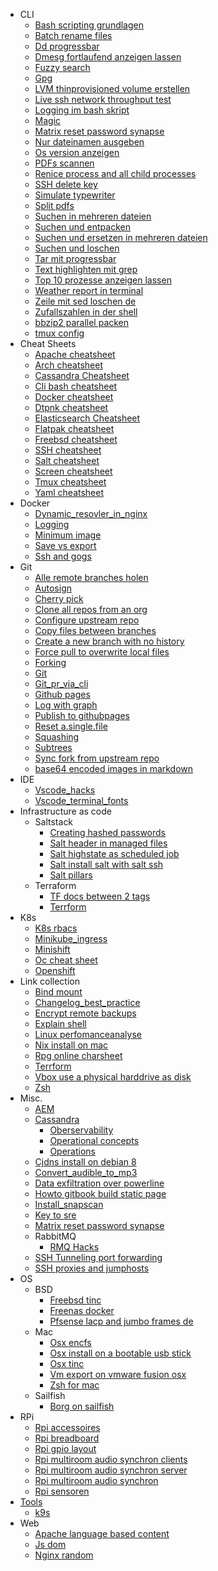   - CLI
    - [Bash scripting grundlagen](/CLI/Bash-scripting-grundlagen.md)
    - [Batch rename files](/CLI/Batch-rename-files.md)
    - [Dd progressbar](/CLI/Dd-progressbar.md)
    - [Dmesg fortlaufend anzeigen lassen](/CLI/Dmesg-fortlaufend-anzeigen-lassen.md)
    - [Fuzzy search](/CLI/Fuzzy-search.md)
    - [Gpg](/CLI/Gpg.md)
    - [LVM thinprovisioned volume erstellen](/CLI/LVM-thinprovisioned-volume-erstellen.md)
    - [Live ssh network throughput test](/CLI/Live-ssh-network-throughput-test.md)
    - [Logging im bash skript](/CLI/Logging-im-bash-skript.md)
    - [Magic](/CLI/Magic.md)
    - [Matrix reset password synapse](/CLI/Matrix-reset-password-synapse.md)
    - [Nur dateinamen ausgeben](/CLI/Nur-dateinamen-ausgeben.md)
    - [Os version anzeigen](/CLI/Os-version-anzeigen.md)
    - [PDFs scannen](/CLI/PDFs-scannen.md)
    - [Renice process and all child processes](/CLI/Renice-process-and-all-child-processes.md)
    - [SSH delete key](/CLI/SSH-delete-key.md)
    - [Simulate typewriter](/CLI/Simulate-typewriter.md)
    - [Split pdfs](/CLI/Split-pdfs.md)
    - [Suchen in mehreren dateien](/CLI/Suchen-in-mehreren-dateien.md)
    - [Suchen und entpacken](/CLI/Suchen-und-entpacken.md)
    - [Suchen und ersetzen in mehreren dateien](/CLI/Suchen-und-ersetzen-in-mehreren-dateien.md)
    - [Suchen und loschen](/CLI/Suchen-und-loschen.md)
    - [Tar mit progressbar](/CLI/Tar-mit-progressbar.md)
    - [Text highlighten mit grep](/CLI/Text-highlighten-mit-grep.md)
    - [Top 10 prozesse anzeigen lassen](/CLI/Top-10-prozesse-anzeigen-lassen.md)
    - [Weather report in terminal](/CLI/Weather-report-in-terminal.md)
    - [Zeile mit sed loschen de](/CLI/Zeile-mit-sed-loschen-de.md)
    - [Zufallszahlen in der shell](/CLI/Zufallszahlen-in-der-shell.md)
    - [bbzip2 parallel packen](/CLI/bbzip2-parallel-packen.md)
    - [tmux config](/CLI/tmux-config.md)
  - Cheat Sheets
    - [Apache cheatsheet](/Cheat%20Sheets/Apache-cheatsheet.md)
    - [Arch cheatsheet](/Cheat%20Sheets/Arch-cheatsheet.md)
    - [Cassandra Cheatsheet](/Cheat%20Sheets/Cassandra-Cheatsheet.md)
    - [Cli bash cheatsheet](/Cheat%20Sheets/Cli-bash-cheatsheet.md)
    - [Docker cheatsheet](/Cheat%20Sheets/Docker-cheatsheet.md)
    - [Dtpnk cheatsheet](/Cheat%20Sheets/Dtpnk-cheatsheet.md)
    - [Elasticsearch Cheatsheet](/Cheat%20Sheets/Elasticsearch-Cheatsheet.md)
    - [Flatpak cheatsheet](/Cheat%20Sheets/Flatpak-cheatsheet.md)
    - [Freebsd cheatsheet](/Cheat%20Sheets/Freebsd-cheatsheet.md)
    - [SSH cheatsheet](/Cheat%20Sheets/SSH-cheatsheet.md)
    - [Salt cheatsheet](/Cheat%20Sheets/Salt-cheatsheet.md)
    - [Screen cheatsheet](/Cheat%20Sheets/Screen-cheatsheet.md)
    - [Tmux cheatsheet](/Cheat%20Sheets/Tmux-cheatsheet.md)
    - [Yaml cheatsheet](/Cheat%20Sheets/Yaml-cheatsheet.md)
  - Docker
    - [Dynamic_resovler_in_nginx](/Docker/Dynamic_resovler_in_nginx.md)
    - [Logging](/Docker/Logging.md)
    - [Minimum image](/Docker/Minimum-image.md)
    - [Save vs export](/Docker/Save-vs-export.md)
    - [Ssh and gogs](/Docker/Ssh-and-gogs.md)
  - Git
    - [Alle remote branches holen](/Git/Alle-remote-branches-holen.md)
    - [Autosign](/Git/Autosign.md)
    - [Cherry pick](/Git/Cherry-pick.md)
    - [Clone all repos from an org](/Git/Clone-all-repos-from-an-org.md)
    - [Configure upstream repo](/Git/Configure-upstream-repo.md)
    - [Copy files between branches](/Git/Copy-files-between-branches.md)
    - [Create a new branch with no history](/Git/Create-a-new-branch-with-no-history.md)
    - [Force pull to overwrite local files](/Git/Force-pull-to-overwrite-local-files.md)
    - [Forking](/Git/Forking.md)
    - [Git](/Git/Git.md)
    - [Git_pr_via_cli](/Git/Git_pr_via_cli.md)
    - [Github pages](/Git/Github-pages.md)
    - [Log with graph](/Git/Log-with-graph.md)
    - [Publish to githubpages](/Git/Publish-to-githubpages.md)
    - [Reset a.single.file](/Git/Reset-a.single.file.md)
    - [Squashing](/Git/Squashing.md)
    - [Subtrees](/Git/Subtrees.md)
    - [Sync fork from upstream repo](/Git/Sync-fork-from-upstream-repo.md)
    - [base64 encoded images in markdown](/Git/base64-encoded-images-in-markdown.md)
  - IDE
    - [Vscode_hacks](/IDE/Vscode_hacks.md)
    - [Vscode_terminal_fonts](/IDE/Vscode_terminal_fonts.md)
  - Infrastructure as code
    - Saltstack
      - [Creating hashed passwords](/Infrastructure-as-code/Saltstack/Creating-hashed-passwords.md)
      - [Salt header in managed files](/Infrastructure-as-code/Saltstack/Salt-header-in-managed-files.md)
      - [Salt highstate as scheduled job](/Infrastructure-as-code/Saltstack/Salt-highstate-as-scheduled-job.md)
      - [Salt install salt with salt ssh](/Infrastructure-as-code/Saltstack/Salt-install-salt-with-salt-ssh.md)
      - [Salt pillars](/Infrastructure-as-code/Saltstack/Salt-pillars.md)
    - Terraform
      - [TF docs between 2 tags](/Infrastructure-as-code/Terraform/TF-docs-between-2-tags.md)
      - [Terrform](/Infrastructure-as-code/Terraform/Terrform.md)
  - K8s
    - [K8s rbacs](/K8s/K8s-rbacs.md)
    - [Minikube_ingress](/K8s/Minikube_ingress.md)
    - [Minishift](/K8s/Minishift.md)
    - [Oc cheat sheet](/K8s/Oc-cheat-sheet.md)
    - [Openshift](/K8s/Openshift.md)
  - Link collection
    - [Bind mount](/Link-collection/Bind-mount.md)
    - [Changelog_best_practice](/Link-collection/Changelog_best_practice.md)
    - [Encrypt remote backups](/Link-collection/Encrypt-remote-backups.md)
    - [Explain shell](/Link-collection/Explain-shell.md)
    - [Linux perfomanceanalyse](/Link-collection/Linux-perfomanceanalyse.md)
    - [Nix install on mac](/Link-collection/Nix-install-on-mac.md)
    - [Rpg online charsheet](/Link-collection/Rpg-online-charsheet.md)
    - [Terrform](/Link-collection/Terrform.md)
    - [Vbox use a physical harddrive as disk](/Link-collection/Vbox-use-a-physical-harddrive-as-disk.md)
    - [Zsh](/Link-collection/Zsh.md)
  - Misc.
    - [AEM](/Misc./AEM.md)
    - [Cassandra](/Misc./Cassandra)
      - [Oberservability](/Misc./Cassandra/Oberservability.md)
      - [Operational concepts](/Misc./Cassandra/Operational-concepts.md)
      - [Operations](/Misc./Cassandra/Operations.md)
    - [Cjdns install on debian 8](/Misc./Cjdns-install-on-debian-8.md)
    - [Convert_audible_to_mp3](/Misc./Convert_audible_to_mp3.md)
    - [Data exfiltration over powerline](/Misc./Data-exfiltration-over-powerline.md)
    - [Howto gitbook build static page](/Misc./Howto-gitbook-build-static-page.md)
    - [Install_snapscan](/Misc./Install_snapscan.md)
    - [Key to sre](/Misc./Key-to-sre.md)
    - [Matrix reset password synapse](/Misc./Matrix-reset-password-synapse.md)
    - RabbitMQ
      - [RMQ Hacks](/Misc./RabbitMQ/RMQ-Hacks.md)
    - [SSH Tunneling port forwarding](/Misc./SSH%20Tunneling-port-forwarding.md)
    - [SSH proxies and jumphosts](/Misc./SSH-proxies-and-jumphosts.md)
  - OS
    - BSD
      - [Freebsd tinc](/OS/BSD/Freebsd-tinc.md)
      - [Freenas docker](/OS/BSD/Freenas-docker.md)
      - [Pfsense lacp and jumbo frames de](/OS/BSD/Pfsense-lacp-and-jumbo-frames-de.md)
    - Mac
      - [Osx encfs](/OS/Mac/Osx-encfs.md)
      - [Osx install on a bootable usb stick](/OS/Mac/Osx-install-on-a-bootable-usb-stick.md)
      - [Osx tinc](/OS/Mac/Osx-tinc.md)
      - [Vm export on vmware fusion osx](/OS/Mac/Vm-export-on-vmware-fusion-osx.md)
      - [Zsh for mac](/OS/Mac/Zsh-for-mac.md)
    - Sailfish
      - [Borg on sailfish](/OS/Sailfish/Borg-on-sailfish.md)
  - RPi
    - [Rpi accessoires](/RPi/Rpi-accessoires.md)
    - [Rpi breadboard](/RPi/Rpi-breadboard.md)
    - [Rpi gpio layout](/RPi/Rpi-gpio-layout.md)
    - [Rpi multiroom audio synchron clients](/RPi/Rpi-multiroom-audio-synchron-clients.md)
    - [Rpi multiroom audio synchron server](/RPi/Rpi-multiroom-audio-synchron-server.md)
    - [Rpi multiroom audio synchron](/RPi/Rpi-multiroom-audio-synchron.md)
    - [Rpi sensoren](/RPi/Rpi-sensoren.md)
  - [Tools](/Tools)
    - [k9s](/Tools/k9s.md)
  - Web
    - [Apache language based content](/Web/Apache-language-based-content.md)
    - [Js dom](/Web/Js-dom.md)
    - [Nginx random](/Web/Nginx-random.md)